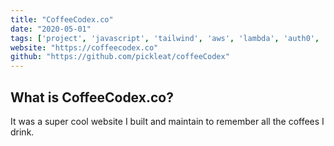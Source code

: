 ```yaml
---
title: "CoffeeCodex.co"
date: "2020-05-01"
tags: ['project', 'javascript', 'tailwind', 'aws', 'lambda', 'auth0', 'dynamodb']
website: "https://coffeecodex.co"
github: "https://github.com/pickleat/coffeeCodex"
---
```


## What is CoffeeCodex.co?

It was a super cool website I built and maintain to remember all the coffees I drink. 
